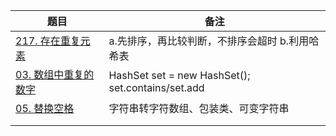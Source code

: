 |题目|备注|
|---|---|
|[217. 存在重复元素](https://leetcode.cn/problems/contains-duplicate/)|a.先排序，再比较判断，不排序会超时 b.利用哈希表|
|[03. 数组中重复的数字](https://leetcode.cn/problems/shu-zu-zhong-zhong-fu-de-shu-zi-lcof/)|HashSet<Integer> set = new HashSet<Integer>(); set.contains/set.add|
| [05. 替换空格](https://leetcode.cn/problems/ti-huan-kong-ge-lcof/submissions/)  |字符串转字符数组、包装类、可变字符串|
|   |   |
|   |   |
